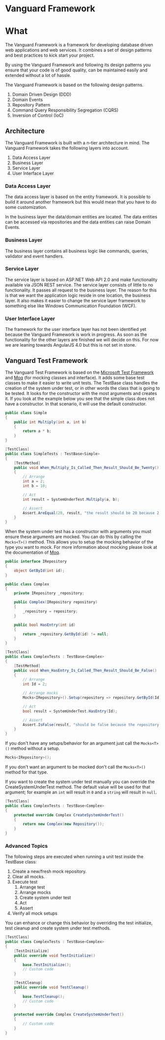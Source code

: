 # Vanguard Framework
# What
The Vanguard Framework is a framework for developing database driven web applications and web services. It combines a set of design patterns and best practices to kick start your project.

By using the Vanguard Framework and following its design patterns you ensure that your code is of good quality, can be maintained easily and extended without a lot of hassle.

The Vanguard Framework is based on the following design patterns.

1. Domain Driven Design (DDD)
2. Domain Events
3. Repository Pattern
4. Command Query Responsibility Segregation (CQRS)
5. Inversion of Control (IoC)

## Architecture
The Vanguard Framework is built with a n-tier architecture in mind. The Vanguard Framework takes the following layers into account.

1. Data Access Layer
2. Business Layer
3. Service Layer
4. User Interface Layer

### Data Access Layer
The data access layer is based on the entity framework. It is possible to build it around another framework but this would mean that you have to do some customization.

In the business layer the data/domain entities are located. The data entities can be accessed via repositories and the data entities can raise Domain Events.

### Business Layer
The business layer contains all business logic like commands, queries, validator and event handlers.

### Service Layer
The service layer is based on ASP.NET Web API 2.0 and make functionality available via JSON REST service. The service layer consists of little to no functionality. It passes all request to the business layer. The reason for this is that we want the application logic reside in one location, the business layer. It also makes it easier to change the service layer framework to something else like Windows Communication Foundation (WCF). 

### User Interface Layer
The framework for the user interface layer has not been identified yet because the Vanguard Framework is work in progress. As soon as the functionality for the other layers are finished we will decide on this. For now we are leaning towards AngularJS 4.0 but this is not set in stone.

## Vanguard Test Framework
The Vanguard Test Framework is based on the [Microsoft Test Framework](https://github.com/microsoft/testfx) and [Moq](https://github.com/moq/moq4) (for mocking classes and interface). 
It adds some base test classes to make it easier to write unit tests.
The TestBase class handles the creation of the system under test, or in other words the class that is going to be tested. 
It looks for the constructor with the most arguments and creates it. If you look at the example below you see that the simple class does not have a constructor.
In that scenario, it will use the default constructor.

```csharp
public class Simple
{
    public int Multiply(int a, int b)
    {
        return a * b;
    }
}

[TestClass]
public class SimpleTests : TestBase<Simple>
{
    [TestMethod]
    public void When_Multiply_Is_Called_Then_Result_Should_Be_Twenty()
    {
        // Arrange
        int a = 2;
        int b = 10;

        // Act
        int result = SystemUnderTest.Multiply(a, b);

        // Assert
        Assert.AreEqual(20, result, "the result should be 20 because 2 times 10 is 20");
    }
}
```

When the system under test has a constructor with arguments you must ensure these arguments are mocked. You can do this by calling the ```Mocks<T>()``` method.
This allows you to setup the mocking behavior of the type you want to mock. For more information about mocking please look at the documentation of [Moq](https://github.com/moq/moq4).

```csharp
public interface IRepository
{
    object GetById(int id);
}

public class Complex
{
    private IRepository _repository;

    public Complex(IRepository repository)
    {
        _repository = repository;
    }

    public bool HasEntry(int id)
    {
        return _repository.GetById(id) != null;
    }
}

[TestClass]
public class ComplexTests : TestBase<Complex>
{
    [TestMethod]
    public void When_HasEntry_Is_Called_Then_Result_Should_Be_False()
    {
        // Arrange
        int Id = 2;

        // Arrange mocks
        Mocks<IRepository>().Setup(repository => repository.GetById(Id)).Returns(null);

        // Act
        bool result = SystemUnderTest.HasEntry(Id);

        // Assert
        Assert.IsFalse(result, "should be false because the repository get by identifier method returns null");
    }
}
```

If you don't have any setups/behavior for an argument just call the ```Mocks<T>()``` method without a setup. 

```csharp
Mocks<IRepository>();
```

If you don't want an argument to be mocked don't call the ```Mocks<T>()``` method for that type. 

If you want to create the system under test manually you can override the CreateSystemUnderTest method.
The default value will be used for that argument; for example an ```int``` will result in ```0``` and a ```string``` will result in ```null```.

```csharp
[TestClass]
public class ComplexTests : TestBase<Complex>
{
    protected override Complex CreateSystemUnderTest()
    {
        return new Complex(new Repository());
    }
}

```

### Advanced Topics
The following steps are executed when running a unit test inside the TestBase class:

1. Create a new/fresh mock repository.
2. Clear all mocks.
3. Execute test
   1. Arrange test
   2. Arrange mocks
   3. Create system under test
   4. Act
   5. Assert 
4. Verify all mock setups

You can enhance or change this behavior by overriding the test initialize, test cleanup and create system under test methods.

```csharp
[TestClass]
public class ComplexTests : TestBase<Complex>
{
    [TestInitialize]
    public override void TestInitialize()
    {
        base.TestInitialize();
        // Custom code
    }

    [TestCleanup]
    public override void TestCleanup()
    {
        base.TestCleanup();
        // Custom code
    }

    protected override Complex CreateSystemUnderTest()
    {
        // Custom code
    }
}
```

